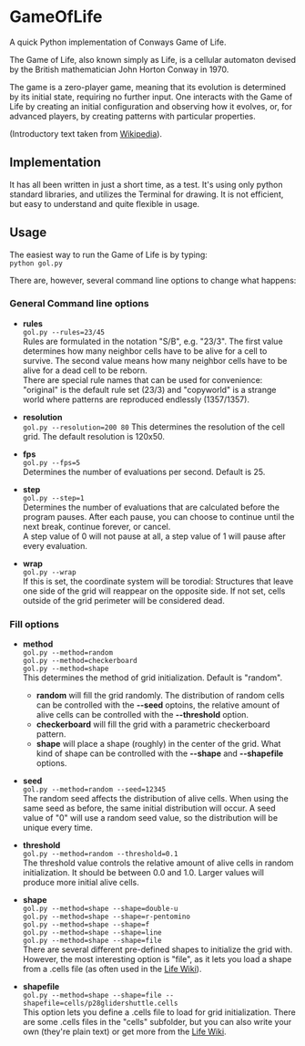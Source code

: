 # GameOfLife
A quick Python implementation of Conways Game of Life.

The Game of Life, also known simply as Life, is a cellular automaton devised by the British mathematician John Horton Conway in 1970.

The game is a zero-player game, meaning that its evolution is determined by its initial state, requiring no further input. One interacts with the Game of Life by creating an initial configuration and observing how it evolves, or, for advanced players, by creating patterns with particular properties.

(Introductory text taken from [Wikipedia](https://en.wikipedia.org/wiki/Conway%27s_Game_of_Life)).

## Implementation
It has all been written in just a short time, as a test. It's using only python standard libraries, and utilizes the Terminal for drawing. It is not efficient, but easy to understand and quite flexible in usage.

## Usage
The easiest way to run the Game of Life is by typing:  
`python gol.py`

There are, however, several command line options to change what happens:
### General Command line options
* __rules__  
  `gol.py --rules=23/45`  
  Rules are formulated in the notation "S/B", e.g. "23/3". The first value determines how many neighbor cells have to be alive for a cell to survive. The second value means how many neighbor cells have to be alive for a dead cell to be reborn.  
  There are special rule names that can be used for convenience: "original" is the default rule set (23/3) and "copyworld" is a strange world where patterns are reproduced endlessly (1357/1357).

* __resolution__  
  `gol.py --resolution=200 80`
  This determines the resolution of the cell grid. The default resolution is 120x50.

* __fps__  
  `gol.py --fps=5`  
  Determines the number of evaluations per second. Default is 25.

* __step__  
  `gol.py --step=1`  
  Determines the number of evaluations that are calculated before the program pauses. After each pause, you can choose to continue until the next break, continue forever, or cancel.  
  A step value of 0 will not pause at all, a step value of 1 will pause after every evaluation.

* __wrap__  
  `gol.py --wrap`  
  If this is set, the coordinate system will be torodial: Structures that leave one side of the grid will reappear on the opposite side. If not set, cells outside of the grid perimeter will be considered dead.

### Fill options
* __method__  
  `gol.py --method=random`  
  `gol.py --method=checkerboard`  
  `gol.py --method=shape`  
  This determines the method of grid initialization. Default is "random".
  * __random__ will fill the grid randomly. The distribution of random cells can be controlled with the __--seed__ optoins, the relative amount of alive cells can be controlled with the __--threshold__ option.
  * __checkerboard__ will fill the grid with a parametric checkerboard pattern.
  * __shape__ will place a shape (roughly) in the center of the grid. What kind of shape can be controlled with the __--shape__ and __--shapefile__ options.
* __seed__  
  `gol.py --method=random --seed=12345`  
  The random seed affects the distribution of alive cells. When using the same seed as before, the same initial distribution will occur. A seed value of "0" will use a random seed value, so the distribution will be unique every time.
* __threshold__  
  `gol.py --method=random --threshold=0.1`  
  The threshold value controls the relative amount of alive cells in random initialization. It should be between 0.0 and 1.0. Larger values will produce more initial alive cells.
* __shape__  
  `gol.py --method=shape --shape=double-u`  
  `gol.py --method=shape --shape=r-pentomino`  
  `gol.py --method=shape --shape=f`  
  `gol.py --method=shape --shape=line`  
  `gol.py --method=shape --shape=file`  
  There are several different pre-defined shapes to initialize the grid with. However, the most interesting option is "file", as it lets you load a shape from a .cells file (as often used in the [Life Wiki](http://www.conwaylife.com/wiki/Main_Page)).

* __shapefile__  
  `gol.py --method=shape --shape=file --shapefile=cells/p28glidershuttle.cells`  
  This option lets you define a .cells file to load for grid initialization. There are some .cells files in the "cells" subfolder, but you can also write your own (they're plain text) or get more from the [Life Wiki](http://www.conwaylife.com/wiki/Main_Page).
